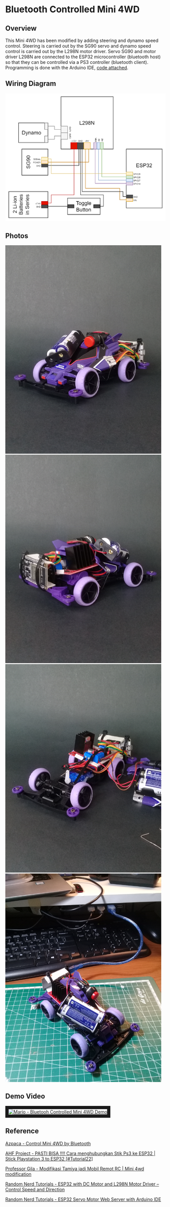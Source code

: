 # Bluetooth Controlled Mini 4WD
## Overview
This Mini 4WD has been modified by adding steering and dynamo speed control. Steering is carried out by the SG90 servo and dynamo speed control is carried out by the L298N motor driver. Servo SG90 and motor driver L298N are connected to the ESP32 microcontroller (bluetooth host) so that they can be controlled via a PS3 controller (bluetooth client). Programming is done with the Arduino IDE, [code attached](https://github.com/mariofarrel/Bluetooh-Controlled-Mini-4WD/blob/main/BC_Mini_4WD_Final.ino).

## Wiring Diagram
![alt text](https://github.com/mariofarrel/Bluetooh-Controlled-Mini-4WD/blob/main/images/Wiring%20Diagram.png)

## Photos
<img src="https://github.com/mariofarrel/Bluetooh-Controlled-Mini-4WD/blob/main/images/Front_View.jpg" width="490" height="653">

<img src="https://github.com/mariofarrel/Bluetooh-Controlled-Mini-4WD/blob/main/images/Back_View.jpg" width="490" height="653">

<img src="https://github.com/mariofarrel/Bluetooh-Controlled-Mini-4WD/blob/main/images/Open_Cap.jpg" width="490" height="653">

<img src="https://github.com/mariofarrel/Bluetooh-Controlled-Mini-4WD/blob/main/images/Programming.jpg" width="490" height="653">

## Demo Video
<a href="http://www.youtube.com/watch?feature=player_embedded&v=_-hlEugZ76w" target="_blank"><img src="http://img.youtube.com/vi/_-hlEugZ76w/0.jpg" alt="Mario - Bluetooh Controlled Mini 4WD Demo" width="480" height="360" border="10" /></a>

## Reference
[Azpaca - Control Mini 4WD by Bluetooth](https://youtu.be/KwsRqxlfTfY)

[AHF Project - PASTI BISA !!!! Cara menghubungkan Stik Ps3 ke ESP32 | Stick Playstation 3 to ESP32 [#Tutorial22]](https://youtu.be/sceY7TyEAQc)

[Professor Gila - Modifikasi Tamiya jadi Mobil Remot RC | Mini 4wd modification](https://youtu.be/TiV8gl8Oudc)

[Random Nerd Tutorials - ESP32 with DC Motor and L298N Motor Driver – Control Speed and Direction](https://randomnerdtutorials.com/esp32-dc-motor-l298n-motor-driver-control-speed-direction/)

[Random Nerd Tutorials - ESP32 Servo Motor Web Server with Arduino IDE](https://randomnerdtutorials.com/esp32-servo-motor-web-server-arduino-ide/)
